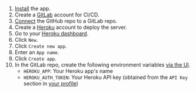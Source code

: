 1. [Install](installation.md) the app.
1. Create a [GitLab](https://gitlab.com/users/sign_in#register-pane) account for CI/CD.
1. [Connect](https://docs.gitlab.com/ee/ci/ci_cd_for_external_repos/github_integration.html) the GitHub repo to a GitLab repo.
1. Create a [Heroku](https://signup.heroku.com) account to deploy the server.
1. Go to your [Heroku dashboard](https://dashboard.heroku.com/apps).
1. Click `New`.
1. Click `Create new app`.
1. Enter an `App name`.
1. Click `Create app`.
1. In the GitLab repo, create the following environment variables [via the UI](https://docs.gitlab.com/ee/ci/variables/#via-the-ui).
    - `HEROKU_APP`: Your Heroku app's name
    - `HEROKU_AUTH_TOKEN`: Your Heroku API key (obtained from the `API Key` section in [your profile](https://dashboard.heroku.com/account))